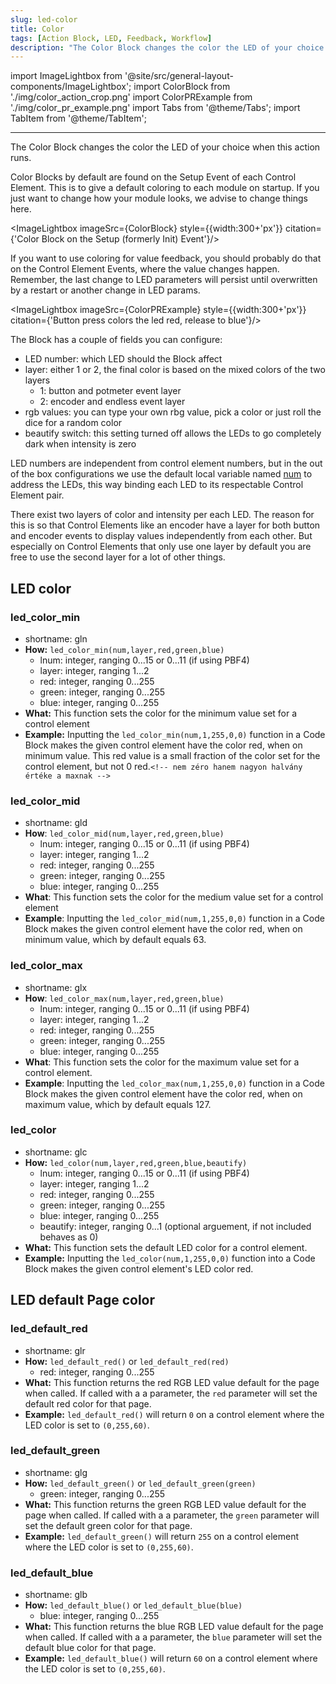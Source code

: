 ```yaml
---
slug: led-color
title: Color
tags: [Action Block, LED, Feedback, Workflow]
description: "The Color Block changes the color the LED of your choice when this action runs."
---
```


import ImageLightbox from '@site/src/general-layout-components/ImageLightbox';
import ColorBlock from './img/color_action_crop.png'
import ColorPRExample from './img/color_pr_example.png'
import Tabs from '@theme/Tabs';
import TabItem from '@theme/TabItem';

---

<Tabs queryString="tab">
  <TabItem value="About LED Color" label="About LED Color" default>

The Color Block changes the color the LED of your choice when this action runs.

Color Blocks by default are found on the Setup Event of each Control Element. This is to give a default coloring to each module on startup. If you just want to change how your module looks, we advise to change things here.

<ImageLightbox imageSrc={ColorBlock} style={{width:300+'px'}} citation={'Color Block on the Setup (formerly Init) Event'}/>

If you want to use coloring for value feedback, you should probably do that on the Control Element Events, where the value changes happen. Remember, the last change to LED parameters will persist until overwritten by a restart or another change in LED params.

<ImageLightbox imageSrc={ColorPRExample} style={{width:300+'px'}} citation={'Button press colors the led red, release to blue'}/>

The Block has a couple of fields you can configure:

- LED number: which LED should the Block affect
- layer: either 1 or 2, the final color is based on the mixed colors of the two layers
  - 1: button and potmeter event layer
  - 2: encoder and endless event layer
- rgb values: you can type your own rbg value, pick a color or just roll the dice for a random color
- beautify switch: this setting turned off allows the LEDs to go completely dark when intensity is zero

LED numbers are independent from control element numbers, but in the out of the box configurations we use the default local variable named [num](../variables/local-variables.md) to address the LEDs, this way binding each LED to its respectable Control Element pair.

There exist two layers of color and intensity per each LED. The reason for this is so that Control Elements like an encoder have a layer for both button and encoder events to display values independently from each other. But especially on Control Elements that only use one layer by default you are free to use the second layer for a lot of other things.

</TabItem>
  <TabItem value="Reference Manual Entry" label="Reference Manual Entry">

## LED color

### led_color_min

- shortname: gln
- **How:** `led_color_min(num,layer,red,green,blue)`
  - lnum: integer, ranging 0...15 or 0...11 (if using PBF4)
  - layer: integer, ranging 1...2
  - red: integer, ranging 0...255
  - green: integer, ranging 0...255
  - blue: integer, ranging 0...255
- **What:** This function sets the color for the minimum value set for a control element
- **Example:** Inputting the `led_color_min(num,1,255,0,0)` function in a Code Block makes the given control element have the color red, when on minimum value.
  This red value is a small fraction of the color set for the control element, but not 0 red.`<!-- nem zéro hanem nagyon halvány értéke a maxnak -->`

### led_color_mid

- shortname: gld
- **How**: `led_color_mid(num,layer,red,green,blue)`
  - lnum: integer, ranging 0...15 or 0...11 (if using PBF4)
  - layer: integer, ranging 1...2
  - red: integer, ranging 0...255
  - green: integer, ranging 0...255
  - blue: integer, ranging 0...255
- **What**: This function sets the color for the medium value set for a control element
- **Example**: Inputting the `led_color_mid(num,1,255,0,0)` function in a Code Block makes the given control element have the color red, when on minimum value, which by default equals 63.

### led_color_max

- shortname: glx
- **How**: `led_color_max(num,layer,red,green,blue)`
  - lnum: integer, ranging 0...15 or 0...11 (if using PBF4)
  - layer: integer, ranging 1...2
  - red: integer, ranging 0...255
  - green: integer, ranging 0...255
  - blue: integer, ranging 0...255
- **What**: This function sets the color for the maximum value set for a control element.
- **Example**: Inputting the `led_color_max(num,1,255,0,0)` function in a Code Block makes the given control element have the color red, when on maximum value, which by default equals 127.

### led_color

- shortname: glc
- **How:** `led_color(num,layer,red,green,blue,beautify)`
  - lnum: integer, ranging 0...15 or 0...11 (if using PBF4)
  - layer: integer, ranging 1...2
  - red: integer, ranging 0...255
  - green: integer, ranging 0...255
  - blue: integer, ranging 0...255
  - beautify: integer, ranging 0...1 (optional arguement, if not included behaves as 0)
- **What:** This function sets the default LED color for a control element.
- **Example:** Inputting the `led_color(num,1,255,0,0)` function into a Code Block makes the given control element's LED color red.

## LED default Page color

### led_default_red

- shortname: glr
- **How:** `led_default_red()` or `led_default_red(red)`
  - red: integer, ranging 0...255
- **What:** This function returns the red RGB LED value default for the page when called. If called with a a parameter, the `red` parameter will set the default red color for that page.
- **Example:** `led_default_red()` will return `0` on a control element where the LED color is set to `(0,255,60)`.

### led_default_green

- shortname: glg
- **How:** `led_default_green()` or `led_default_green(green)`
  - green: integer, ranging 0...255
- **What:** This function returns the green RGB LED value default for the page when called. If called with a a parameter, the `green` parameter will set the default green color for that page.
- **Example:** `led_default_green()` will return `255` on a control element where the LED color is set to `(0,255,60)`.

### led_default_blue

- shortname: glb
- **How:** `led_default_blue()` or `led_default_blue(blue)`
  - blue: integer, ranging 0...255
- **What:** This function returns the blue RGB LED value default for the page when called. If called with a a parameter, the `blue` parameter will set the default blue color for that page.
- **Example:** `led_default_blue()` will return `60` on a control element where the LED color is set to `(0,255,60)`.

</TabItem>
</Tabs>
